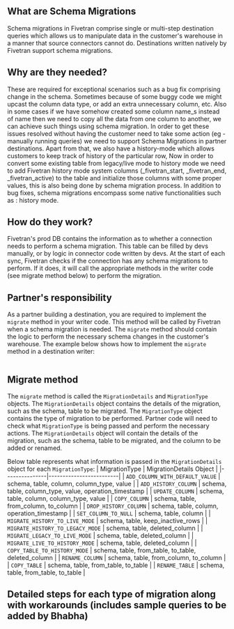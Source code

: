 ## What are Schema Migrations
Schema migrations in Fivetran comprise single or multi-step destination queries which allows us to manipulate data in the customer's warehouse in a manner that source connectors cannot do.
Destinations written natively by Fivetran support schema migrations.

## Why are they needed?
These are required for exceptional scenarios such as a bug fix comprising change in the schema.
Sometimes because of some buggy code we might upcast the column data type, or add an extra unnecessary column, etc.  Also in some cases if we have somehow created some column name_s instead of name then we need to copy all the data from one column to another, we can achieve such things using schema migration.
In order to get these issues resolved without having the customer need to take some action (eg - manually running queries) we need to support Schema Migrations in partner destinations.
Apart from that, we also have a history-mode which allows customers to keep track of history of the particular row, Now in order to convert some existing table from legacy/live mode to history mode we need to add Fivetran history mode system columns (_fivetran_start, _fivetran_end, _fivetran_active) to the table and initialize those columns with some proper values, this is also being done by schema migration process.
In addition to bug fixes, schema migrations encompass some native functionalities such as : history mode.

## How do they work?
Fivetran's prod DB contains the information as to whether a connection needs to perform a schema migration. This table can be filled by devs manually, or by logic in connector code written by devs.
At the start of each sync, Fivetran checks if the connection has any schema migrations to perform. If it does, it will call the appropriate methods in the writer code (see migrate method below) to perform the migration.

## Partner's responsibility
As a partner building a destination, you are required to implement the `migrate` method in your writer code. This method will be called by Fivetran when a schema migration is needed. The `migrate` method should contain the logic to perform the necessary schema changes in the customer's warehouse.
The example below shows how to implement the `migrate` method in a destination writer:

```python
```

## Migrate method
The `migrate` method is called the `MigrationDetails` and `MigrationType` objects. The `MigrationDetails` object contains the details of the migration, such as the schema, table to be migrated. The `MigrationType` object contains the type of migration to be performed.
Partner code will need to check what `MigrationType` is being passed and perform the necessary actions. The `MigrationDetails` object will contain the details of the migration, such as the schema, table to be migrated, and the column to be added or renamed.

Below table represents what information is passed in the `MigrationDetails` object for each `MigrationType`:
| MigrationType | MigrationDetails Object |
|---------------|-------------------------|
| `ADD_COLUMN_WITH_DEFAULT_VALUE` | schema, table, column, column_type, value |
| `ADD_HISTORY_COLUMN` | schema, table, column_type, value, operation_timestamp |
| `UPDATE_COLUMN` | schema, table, column, column_type, value |
| `COPY_COLUMN` | schema, table, from_column, to_column |
| `DROP_HISTORY_COLUMN` | schema, table, column, operation_timestamp |
| `SET_COLUMN_TO_NULL` | schema, table, column |
| `MIGRATE_HISTORY_TO_LIVE_MODE` | schema, table, keep_inactive_rows |
| `MIGRATE_HISTORY_TO_LEGACY_MODE` | schema, table, deleted_column |
| `MIGRATE_LEGACY_TO_LIVE_MODE` | schema, table, deleted_column |
| `MIGRATE_LIVE_TO_HISTORY_MODE` | schema, table, deleted_column |
| `COPY_TABLE_TO_HISTORY_MODE` | schema, table, from_table, to_table, deleted_column |
| `RENAME_COLUMN` | schema, table, from_column, to_column |
| `COPY_TABLE` | schema, table, from_table, to_table |
| `RENAME_TABLE` | schema, table, from_table, to_table  |

## Detailed steps for each type of migration along with workarounds (includes sample queries to be added by Bhabha)
